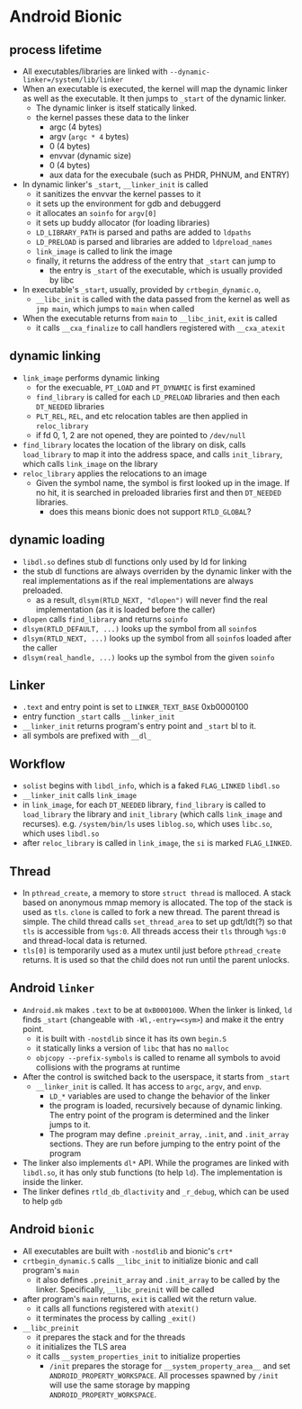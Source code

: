 Android Bionic
==============

## process lifetime

- All executables/libraries are linked with
  `--dynamic-linker=/system/lib/linker`
- When an executable is executed, the kernel will map the dynamic linker as well
  as the executable.  It then jumps to `_start` of the dynamic linker.
  - The dynamic linker is itself statically linked.
  - the kernel passes these data to the linker
    - argc (4 bytes)
    - argv (`argc * 4` bytes)
    - 0 (4 bytes)
    - envvar (dynamic size)
    - 0 (4 bytes)
    - aux data for the execubale (such as PHDR, PHNUM, and ENTRY)
- In dynamic linker's `_start`, `__linker_init` is called
  - it sanitizes the envvar the kernel passes to it
  - it sets up the environment for gdb and debuggerd
  - it allocates an `soinfo` for `argv[0]`
  - it sets up buddy allocator (for loading libraries)
  - `LD_LIBRARY_PATH` is parsed and paths are added to `ldpaths`
  - `LD_PRELOAD` is parsed and libraries are added to `ldpreload_names`
  - `link_image` is called to link the image
  - finally, it returns the address of the entry that `_start` can jump to
    - the entry is `_start` of the executable, which is usually provided by libc
- In executable's `_start`, usually, provided by `crtbegin_dynamic.o`,
  - `__libc_init` is called with the data passed from the kernel as well as
    `jmp main`, which jumps to `main` when called
- When the executable returns from `main` to `__libc_init`, `exit` is called
  - it calls `__cxa_finalize` to call handlers registered with `__cxa_atexit`

## dynamic linking

- `link_image` performs dynamic linking
  - for the execuable, `PT_LOAD` and `PT_DYNAMIC` is first examined
  - `find_library` is called for each `LD_PRELOAD` libraries and then each
    `DT_NEEDED` libraries
  - `PLT_REL`, `REL`, and etc relocation tables are then applied in
    `reloc_library`
  - if fd 0, 1, 2 are not opened, they are pointed to `/dev/null`
- `find_library` locates the location of the library on disk, calls
  `load_library` to map it into the address space, and calls `init_library`,
  which calls `link_image` on the library
- `reloc_library` applies the relocations to an image
  - Given the symbol name, the symbol is first looked up in the image.  If no
    hit, it is searched in preloaded libraries first and then `DT_NEEDED`
    libraries.
    - does this means bionic does not support `RTLD_GLOBAL`?

## dynamic loading

- `libdl.so` defines stub dl functions only used by ld for linking
- the stub dl functions are always overriden by the dynamic linker
  with the real implementations as if the real implementations are always
  preloaded.
  - as a result, `dlsym(RTLD_NEXT, "dlopen")` will never find the real
    implementation (as it is loaded before the caller)
- `dlopen` calls `find_library` and returns `soinfo`
- `dlsym(RTLD_DEFAULT, ...)` looks up the symbol from all `soinfo`s
- `dlsym(RTLD_NEXT, ...)` looks up the symbol from all `soinfo`s loaded after
  the caller
- `dlsym(real_handle, ...)` looks up the symbol from the given `soinfo`

## Linker

- `.text` and entry point is set to `LINKER_TEXT_BASE` 0xb0000100
- entry function `_start` calls `__linker_init`
- `__linker_init` returns program's entry point and `_start` bl to it.
- all symbols are prefixed with `__dl_`

## Workflow

- `solist` begins with `libdl_info`, which is a faked `FLAG_LINKED` `libdl.so`
- `__linker_init` calls `link_image`
- in `link_image`, for each `DT_NEEDED` library, `find_library` is called to
  `load_library` the library and `init_library` (which calls `link_image` and recurses).
  e.g. `/system/bin/ls` uses `liblog.so`, which uses `libc.so`, which uses `libdl.so`
- after `reloc_library` is called in `link_image`, the `si` is marked `FLAG_LINKED`.

## Thread

- In `pthread_create`, a memory to store `struct thread` is malloced.  A stack
  based on anonymous mmap memory is allocated.  The top of the stack is used as
  `tls`.  `clone` is called to fork a new thread.  The parent thread is simple.
  The child thread calls `set_thread_area` to set up gdt/ldt(?) so that `tls` is
  accessible from `%gs:0`.  All threads access their `tls` through `%gs:0` and
  thread-local data is returned.
- `tls[0]` is temporarily used as a mutex until just before `pthread_create`
  returns.  It is used so that the child does not run until the parent unlocks.

## Android `linker`

- `Android.mk` makes `.text` to be at `0xB0001000`.  When the linker is
  linked, `ld` finds `_start` (changeable with `-Wl,-entry=<sym>`) and make it
  the entry point.
  - it is built with `-nostdlib` since it has its own `begin.S`
  - it statically links a version of `libc` that has no `malloc`
  - `objcopy --prefix-symbols` is called to rename all symbols to avoid
    collisions with the programs at runtime
- After the control is switched back to the userspace, it starts from `_start`
  - `__linker_init` is called.  It has access to `argc`, `argv`, and `envp`.
    - `LD_*` variables are used to change the behavior of the linker
    - the program is loaded, recursively because of dynamic linking.  The
      entry point of the program is determined and the linker jumps to it.
    - The program may define `.preinit_array`, `.init`, and `.init_array`
      sections.  They are run before jumping to the entry point of the program
- The linker also implements `dl*` API.  While the programes are linked with
  `libdl.so`, it has only stub functions (to help `ld`).  The implementation
  is inside the linker.
- The linker defines `rtld_db_dlactivity` and `_r_debug`, which can be used
  to help `gdb`

## Android `bionic`

- All executables are built with `-nostdlib` and bionic's `crt*`
- `crtbegin_dynamic.S` calls `__libc_init` to initialize bionic and 
  call program's `main`
  - it also defines `.preinit_array` and `.init_array` to be called by the
    linker.  Specifically, `__libc_preinit` will be called
- after program's `main` returns, `exit` is called wit the return value.
  - it calls all functions registered with `atexit()`
  - it terminates the process by calling `_exit()`
- `__libc_preinit`
  - it prepares the stack and for the threads
  - it initializes the TLS area
  - it calls `__system_properties_init` to initialize properties
    - `/init` prepares the storage for `__system_property_area__` and set
      `ANDROID_PROPERTY_WORKSPACE`.  All processes spawned by `/init` will use
      the same storage by mapping `ANDROID_PROPERTY_WORKSPACE`.
